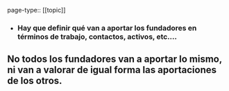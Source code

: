 page-type:: [[topic]]
- ### Hay que definir qué van a aportar los fundadores en términos de trabajo, contactos, activos, etc....

No todos los fundadores van a aportar lo mismo, ni van a valorar de igual forma las aportaciones de los otros.
  - 


